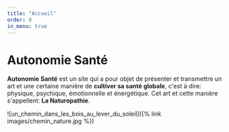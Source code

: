 ```yaml
---
title: "Accueil"
order: 0
in_menu: true
---
```

# Autonomie Santé

**Autonomie Santé** est un site qui a pour objet de présenter et transmettre un art et une certaine manière de **cultiver sa santé globale**, c'est à dire:
physique, psychique, émotionnelle et énergétique. 
Cet art et cette manière s'appellent: **La Naturopathie**.





![un_chemin_dans_les_bois_au_lever_du_soleil]({% link images/chemin_nature.jpg %}) 